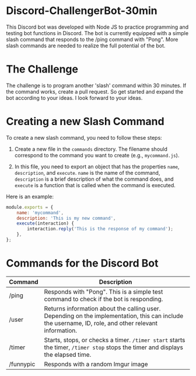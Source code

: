 

# Discord-ChallengerBot-30min ##
This Discord bot was developed with Node JS to practice programming and testing bot functions in Discord. The bot is currently equipped with a simple slash command that responds to the /ping command with "Pong". More slash commands are needed to realize the full potential of the bot.

# The Challenge
The challenge is to program another 'slash' command within 30 minutes. If the command works, create a pull request. So get started and expand the bot according to your ideas. I look forward to your ideas.


# Creating a new Slash Command
To create a new slash command, you need to follow these steps:

1. Create a new file in the `commands` directory. The filename should correspond to the command you want to create (e.g., `mycommand.js`).

2. In this file, you need to export an object that has the properties `name`, `description`, and `execute`. `name` is the name of the command, `description` is a brief description of what the command does, and `execute` is a function that is called when the command is executed.

Here is an example:

```javascript
module.exports = {
    name: 'mycommand',
    description: 'This is my new command',
    execute(interaction) {
        interaction.reply('This is the response of my command');
    },
};
```

# Commands for the Discord Bot

| Command | Description |
| ------- | ----------- |
| /ping   | Responds with "Pong". This is a simple test command to check if the bot is responding. |
| /user   | Returns information about the calling user. Depending on the implementation, this can include the username, ID, role, and other relevant information. |
| /timer  | Starts, stops, or checks a timer. `/timer start` starts the timer, `/timer stop` stops the timer and displays the elapsed time. |
| /funnypic | Responds with a random Imgur image |
